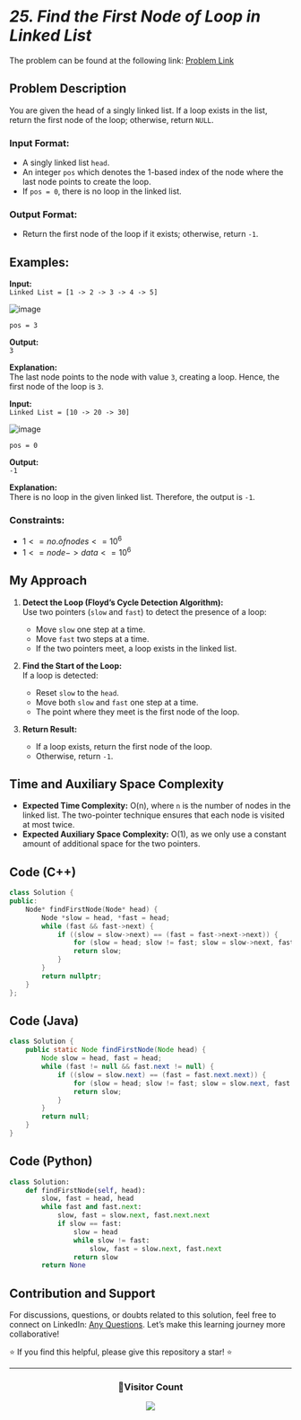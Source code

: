 # _25. Find the First Node of Loop in Linked List_

The problem can be found at the following link: [Problem Link](https://www.geeksforgeeks.org/problems/find-the-first-node-of-loop-in-linked-list--170645/1)

## Problem Description

You are given the head of a singly linked list. If a loop exists in the list, return the first node of the loop; otherwise, return `NULL`.

### Input Format:

- A singly linked list `head`.
- An integer `pos` which denotes the 1-based index of the node where the last node points to create the loop.
- If `pos = 0`, there is no loop in the linked list.

### Output Format:

- Return the first node of the loop if it exists; otherwise, return `-1`.

## Examples:

**Input:**  
`Linked List = [1 -> 2 -> 3 -> 4 -> 5]`

![image](https://github.com/user-attachments/assets/5665433c-1636-4e86-b5ee-c2b220327255)

`pos = 3`

**Output:**  
`3`

**Explanation:**  
The last node points to the node with value `3`, creating a loop. Hence, the first node of the loop is `3`.

**Input:**  
`Linked List = [10 -> 20 -> 30]`

![image](https://github.com/user-attachments/assets/df0403ea-5b76-4d43-903f-4c71eea10d9f)

`pos = 0`

**Output:**  
`-1`

**Explanation:**  
There is no loop in the given linked list. Therefore, the output is `-1`.

### Constraints:

- $`1 <= no. of nodes <= 10^6`$
- $`1 <= node->data <= 10^6`$

## My Approach

1. **Detect the Loop (Floyd’s Cycle Detection Algorithm):**  
   Use two pointers (`slow` and `fast`) to detect the presence of a loop:

   - Move `slow` one step at a time.
   - Move `fast` two steps at a time.
   - If the two pointers meet, a loop exists in the linked list.

2. **Find the Start of the Loop:**  
   If a loop is detected:

   - Reset `slow` to the `head`.
   - Move both `slow` and `fast` one step at a time.
   - The point where they meet is the first node of the loop.

3. **Return Result:**
   - If a loop exists, return the first node of the loop.
   - Otherwise, return `-1`.

## Time and Auxiliary Space Complexity

- **Expected Time Complexity:** O(n), where `n` is the number of nodes in the linked list. The two-pointer technique ensures that each node is visited at most twice.
- **Expected Auxiliary Space Complexity:** O(1), as we only use a constant amount of additional space for the two pointers.

## Code (C++)

```cpp
class Solution {
public:
    Node* findFirstNode(Node* head) {
        Node *slow = head, *fast = head;
        while (fast && fast->next) {
            if ((slow = slow->next) == (fast = fast->next->next)) {
                for (slow = head; slow != fast; slow = slow->next, fast = fast->next);
                return slow;
            }
        }
        return nullptr;
    }
};
```

## Code (Java)

```java
class Solution {
    public static Node findFirstNode(Node head) {
        Node slow = head, fast = head;
        while (fast != null && fast.next != null) {
            if ((slow = slow.next) == (fast = fast.next.next)) {
                for (slow = head; slow != fast; slow = slow.next, fast = fast.next);
                return slow;
            }
        }
        return null;
    }
}
```

## Code (Python)

```python
class Solution:
    def findFirstNode(self, head):
        slow, fast = head, head
        while fast and fast.next:
            slow, fast = slow.next, fast.next.next
            if slow == fast:
                slow = head
                while slow != fast:
                    slow, fast = slow.next, fast.next
                return slow
        return None
```

## Contribution and Support

For discussions, questions, or doubts related to this solution, feel free to connect on LinkedIn: [Any Questions](https://www.linkedin.com/in/patel-hetkumar-sandipbhai-8b110525a/). Let’s make this learning journey more collaborative!

⭐ If you find this helpful, please give this repository a star! ⭐

---

<div align="center">
  <h3><b>📍Visitor Count</b></h3>
</div>

<p align="center">
  <img src="https://visitor-badge.laobi.icu/badge?page_id=Hunterdii.GeeksforGeeks-POTD" />
</p>
